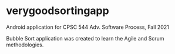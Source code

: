 # verygoodsortingapp
Android application for CPSC 544 Adv. Software Process, Fall 2021

Bubble Sort application was created to learn the Agile and Scrum methodologies. 
